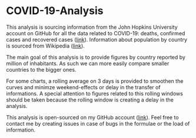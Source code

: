 # COVID-19-Analysis

This analysis is sourcing information from the John Hopkins University account on GitHub for all the data related to COVID-19: deaths, confirmed cases and recovered cases ([link](https://github.com/CSSEGISandData/COVID-19/tree/master/csse_covid_19_data/csse_covid_19_time_series)). Information about population by country is sourced from Wikipedia ([link](https://en.wikipedia.org/wiki/List_of_countries_and_dependencies_by_population)).

The main goal of this analysis is to provide figures by country reported by million of inhabitants. As such we can more easily compare smaller countries to the bigger ones.

For some charts, a rolling average on 3 days is provided to smoothen the curves and minimze weekend-effects or delay in the transfer of informations. A special attention to figures related to this rolling windows should be taken because the rolling window is creating a delay in the analysis.

This analysis is open-sourced on my GitHub account ([link](https://github.com/Seddryck/COVID-19-Analysis)). Feel free to contact me by creating issues in case of bugs in the formulae or the load of information. 
